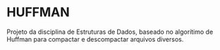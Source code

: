 # HUFFMAN
Projeto da disciplina de Estruturas de Dados, baseado no algorítimo de Huffman para compactar e descompactar arquivos diversos.
